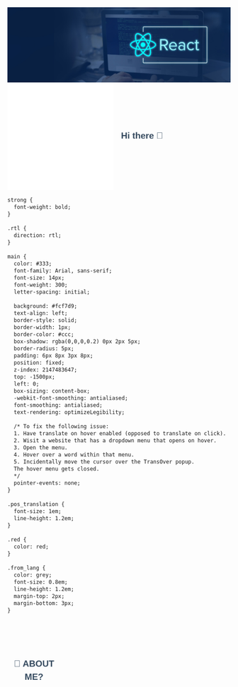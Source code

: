 
  
<img src="/react.jpg" />

  <img src="/image.svg" alt="Hello" align="center" />

<svg xmlns="http://www.w3.org/2000/svg" fill="none" viewBox="0 0 120 120" width="120" height="120">
  <foreignObject width="100%" height="100%">
    <div xmlns="http://www.w3.org/1999/xhtml">
      <style>
@keyframes bounce {
  0%   { transform: scale(1,    1)   translateY(0)     skew(0deg,  0deg); }
  3%   { transform: scale(1,    1)   translateY(0)     skew(0deg,  0deg); }
  5%   { transform: scale(1.1,  .9)  translateY(5px)   skew(0deg,  0deg); }
  12%  { transform: scale(.9,   1.1) translateY(-70px) skew(25deg, 5deg); }
  13%  { transform: scale(.9,   1.1) translateY(-70px) skew(25deg, 5deg); }
  20%  { transform: scale(1.05, .95) translateY(0)     skew(0deg,  0deg); }
  22%  { transform: scale(1,    1)   translateY(-7px)  skew(0deg,  0deg); }
  27%  { transform: scale(1,    1)   translateY(0)     skew(0deg,  0deg); }
  100% { transform: scale(1,    1)   translateY(0)     skew(0deg,  0deg); }
}
h1 {
  width: 120px;
  line-height: 20px;
  padding-top: 70px;
  text-align: center;
  font: 600 20px/1.5 Helvetica ,Arial ,sans-serif;
  color: rgb(52, 73, 94);
  transform-origin: bottom;
  animation: 4s cubic-bezier(.5, 0, .5, 1.2) 1s infinite bounce;
}
      </style>
      <h1>Hi there 👋</h1>
    </div>
  </foreignObject>
<template xmlns="" id="transover-popup-template">
  <style>
    .pos_translation {
      padding-bottom: 3px;
    }

    strong {
      font-weight: bold;
    }

    .rtl {
      direction: rtl;
    }

    main {
      color: #333;
      font-family: Arial, sans-serif;
      font-size: 14px;
      font-weight: 300;
      letter-spacing: initial;

      background: #fcf7d9;
      text-align: left;
      border-style: solid;
      border-width: 1px;
      border-color: #ccc;
      box-shadow: rgba(0,0,0,0.2) 0px 2px 5px;
      border-radius: 5px;
      padding: 6px 8px 3px 8px;
      position: fixed;
      z-index: 2147483647;
      top: -1500px;
      left: 0;
      box-sizing: content-box;
      -webkit-font-smoothing: antialiased;
      font-smoothing: antialiased;
      text-rendering: optimizeLegibility;

      /* To fix the following issue:
      1. Have translate on hover enabled (opposed to translate on click).
      2. Wisit a website that has a dropdown menu that opens on hover.
      3. Open the menu.
      4. Hover over a word within that menu.
      5. Incidentally move the cursor over the TransOver popup.
      The hover menu gets closed.
      */
      pointer-events: none;
    }

    .pos_translation {
      font-size: 1em;
      line-height: 1.2em;
    }

    .red {
      color: red;
    }

    .from_lang {
      color: grey;
      font-size: 0.8em;
      line-height: 1.2em;
      margin-top: 2px;
      margin-bottom: 3px;
    }
  </style>

  <main translate="no"/>
</template></svg>

# 🤔 ABOUT ME?
  

